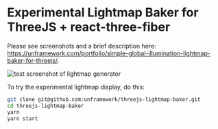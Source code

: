 # Experimental Lightmap Baker for ThreeJS + react-three-fiber

Please see screenshots and a brief description here: https://unframework.com/portfolio/simple-global-illumination-lightmap-baker-for-threejs/.

![test screenshot of lightmap generator](https://unframework.files.wordpress.com/2020/06/ao-bake-test-scene2wide.png?w=1140&h=555)

To try the experimental lightmap display, do this:

```sh
git clone git@github.com:unframework/threejs-lightmap-baker.git
cd threejs-lightmap-baker
yarn
yarn start
```
